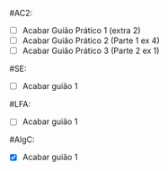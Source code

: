 #AC2:
- [ ] Acabar Guião Prático 1 (extra 2)
- [ ] Acabar Guião Prático 2 (Parte 1 ex 4)
- [ ] Acabar Guião Prático 3 (Parte 2 ex 1)

#SE:
- [ ] Acabar guião 1

#LFA:
- [ ] Acabar guião 1

#AlgC: 
- [x] Acabar guião 1
